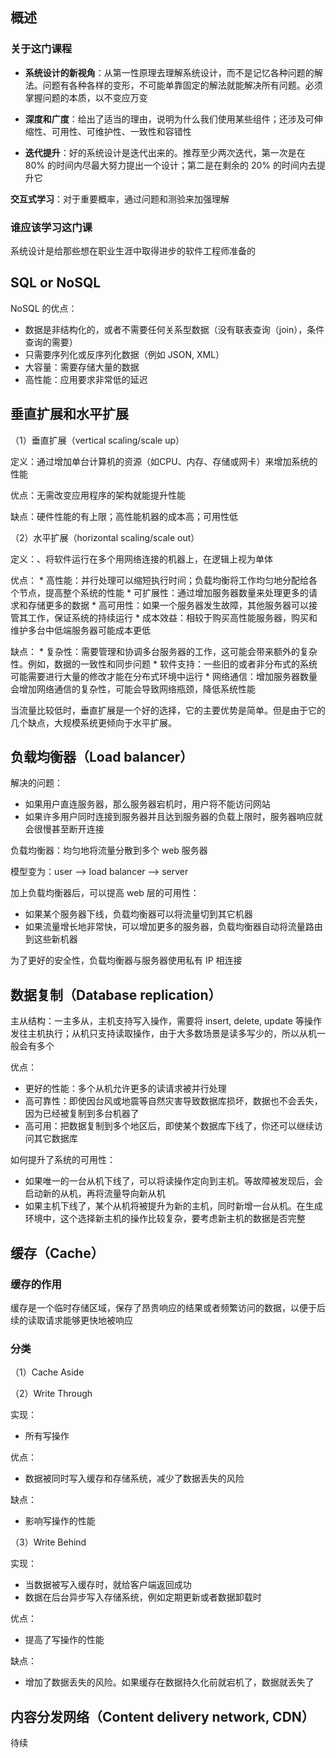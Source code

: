 ## 概述

### 关于这门课程

*   **系统设计的新视角**：从第一性原理去理解系统设计，而不是记忆各种问题的解法。问题有各种各样的变形，不可能单靠固定的解法就能解决所有问题。必须掌握问题的本质，以不变应万变

*   **深度和广度**：给出了适当的理由，说明为什么我们使用某些组件；还涉及可伸缩性、可用性、可维护性、一致性和容错性

*   **迭代提升**：好的系统设计是迭代出来的。推荐至少两次迭代，第一次是在 80% 的时间内尽最大努力提出一个设计；第二是在剩余的 20% 的时间内去提升它

**交互式学习**：对于重要概率，通过问题和测验来加强理解

### 谁应该学习这门课

系统设计是给那些想在职业生涯中取得进步的软件工程师准备的



## SQL or NoSQL

NoSQL 的优点：

* 数据是非结构化的，或者不需要任何关系型数据（没有联表查询（join），条件查询的需要）
* 只需要序列化或反序列化数据（例如 JSON, XML）
* 大容量：需要存储大量的数据
* 高性能：应用要求非常低的延迟

## 垂直扩展和水平扩展

（1）垂直扩展（vertical scaling/scale up）

定义：通过增加单台计算机的资源（如CPU、内存、存储或网卡）来增加系统的性能

优点：无需改变应用程序的架构就能提升性能

缺点：硬件性能的有上限；高性能机器的成本高；可用性低

（2）水平扩展（horizontal scaling/scale out）

定义：、将软件运行在多个用网络连接的机器上，在逻辑上视为单体

优点：
    * 高性能：并行处理可以缩短执行时间；负载均衡将工作均匀地分配给各个节点，提高整个系统的性能
    * 可扩展性：通过增加服务器数量来处理更多的请求和存储更多的数据
    * 高可用性：如果一个服务器发生故障，其他服务器可以接管其工作，保证系统的持续运行
    * 成本效益：相较于购买高性能服务器，购买和维护多台中低端服务器可能成本更低

缺点：
    * 复杂性：需要管理和协调多台服务器的工作，这可能会带来额外的复杂性。例如，数据的一致性和同步问题
    * 软件支持：一些旧的或者非分布式的系统可能需要进行大量的修改才能在分布式环境中运行
    * 网络通信：增加服务器数量会增加网络通信的复杂性，可能会导致网络瓶颈，降低系统性能

当流量比较低时，垂直扩展是一个好的选择，它的主要优势是简单。但是由于它的几个缺点，大规模系统更倾向于水平扩展。

## 负载均衡器（Load balancer）

解决的问题：

* 如果用户直连服务器，那么服务器宕机时，用户将不能访问网站
* 如果许多用户同时连接到服务器并且达到服务器的负载上限时，服务器响应就会很慢甚至断开连接

负载均衡器：均匀地将流量分散到多个 web 服务器

模型变为：user --> load balancer --> server

加上负载均衡器后，可以提高 web 层的可用性：

* 如果某个服务器下线，负载均衡器可以将流量切到其它机器
* 如果流量增长地非常快，可以增加更多的服务器，负载均衡器自动将流量路由到这些新机器

为了更好的安全性，负载均衡器与服务器使用私有 IP 相连接

## 数据复制（Database replication）

主从结构：一主多从，主机支持写入操作，需要将 insert, delete, update 等操作发往主机执行；从机只支持读取操作，由于大多数场景是读多写少的，所以从机一般会有多个

优点：

* 更好的性能：多个从机允许更多的读请求被并行处理
* 高可靠性：即使因台风或地震等自然灾害导致数据库损坏，数据也不会丢失，因为已经被复制到多台机器了
* 高可用：把数据复制到多个地区后，即使某个数据库下线了，你还可以继续访问其它数据库

如何提升了系统的可用性：

* 如果唯一的一台从机下线了，可以将读操作定向到主机。等故障被发现后，会启动新的从机，再将流量导向新从机
* 如果主机下线了，某个从机将被提升为新的主机，同时新增一台从机。在生成环境中，这个选择新主机的操作比较复杂，要考虑新主机的数据是否完整

## 缓存（Cache）

### 缓存的作用

缓存是一个临时存储区域，保存了昂贵响应的结果或者频繁访问的数据，以便于后续的读取请求能够更快地被响应

### 分类

（1）Cache Aside

（2）Write Through

实现：

* 所有写操作

优点：

* 数据被同时写入缓存和存储系统，减少了数据丢失的风险

缺点：

* 影响写操作的性能

（3）Write Behind

实现：

* 当数据被写入缓存时，就给客户端返回成功
* 数据在后台异步写入存储系统，例如定期更新或者数据卸载时

优点：

* 提高了写操作的性能

缺点：

* 增加了数据丢失的风险。如果缓存在数据持久化前就宕机了，数据就丢失了

## 内容分发网络（Content delivery network, CDN）

待续